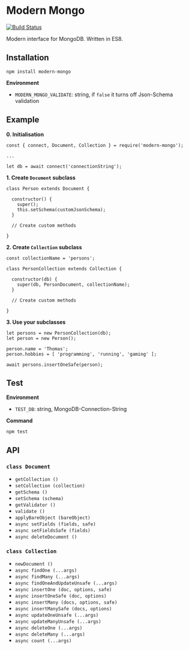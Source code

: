 # Modern Mongo

[![Build Status](https://travis-ci.org/JournalOne/modern-mongo.svg?branch=master)](https://travis-ci.org/JournalOne/modern-mongo)

Modern interface for MongoDB. Written in ES8.

## Installation

```
npm install modern-mongo
```

**Environment**

- `MODERN_MONGO_VALIDATE`: string, if `false` it turns off Json-Schema validation

## Example

**0. Initialisation**

```
const { connect, Document, Collection } = require('modern-mongo');

...

let db = await connect('connectionString');
```

**1. Create `Document` subclass**
```
class Person extends Document {

  constructor() {
    super();
    this.setSchema(customJsonSchema);
  }

  // Create custom methods

}
```
**2. Create `Collection` subclass**
```
const collectionName = 'persons';

class PersonCollection extends Collection {

  constructor(db) {
    super(db, PersonDocument, collectionName);
  }

  // Create custom methods

}
```

**3. Use your subclasses**
```
let persons = new PersonCollection(db);
let person = new Person();

person.name = 'Thomas';
person.hobbies = [ 'programming', 'running', 'gaming' ];

await persons.insertOneSafe(person);
```

## Test

**Environment**

- `TEST_DB`: string, MongoDB-Connection-String

**Command**

    npm test

## API

### `class Document`

- `getCollection ()`
- `setCollection (collection)`
- `getSchema ()`
- `setSchema (schema)`
- `getValidator ()`
- `validate ()`
- `applyBareObject (bareObject)`
- `async setFields (fields, safe)`
- `async setFieldsSafe (fields)`
- `async deleteDocument ()`

### `class Collection`

- `newDocument ()`
- `async findOne (...args)`
- `async findMany (...args)`
- `async findOneAndUpdateUnsafe (...args)`
- `async insertOne (doc, options, safe)`
- `async insertOneSafe (doc, options)`
- `async insertMany (docs, options, safe)`
- `async insertManySafe (docs, options)`
- `async updateOneUnsafe (...args)`
- `async updateManyUnsafe (...args)`
- `async deleteOne (...args)`
- `async deleteMany (...args)`
- `async count (...args)`

